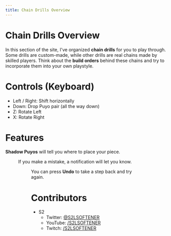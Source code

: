 ```yaml
---
title: Chain Drills Overview
---
```

# Chain Drills Overview
In this section of the site, I've organized **chain drills** for you to play through. Some drills are custom-made, while other drills are real chains made by skilled players. Think about the **build orders** behind these chains and try to incorporate them into your own playstyle.

# Controls (Keyboard)
* Left / Right: Shift horizontally
* Down: Drop Puyo pair (all the way down)
* Z: Rotate Left
* X: Rotate Right

# Features
**Shadow Puyos** will tell you where to place your piece.
<Figure :imgUrl="'/img/drills/explanation_1.png'" :caption="'Example Image #1'"/>


If you make a mistake, a notification will let you know.
<Figure :imgUrl="'/img/drills/explanation_2.png'" :caption="'Example Image #2'"/>


You can press **Undo** to take a step back and try again.

# Contributors
* S2  
  - Twitter: [@S2LSOFTENER](https://www.twitter.com/S2LSOFTENER)  
  - YouTube: [/S2LSOFTENER](https://www.youtube.com/S2LSOFTENER)  
  - Twitch: [/S2LSOFTENER](https://www.twitch.tv/S2LSOFTENER)

<!-- * Yoshi100_Aus
  - Twitter: [@Yoshi100_Aus](https://twitter.com/yoshi100_aus)
  - Twitch: [@Yoshi100_Aus](https://www.twitch.tv/yoshi100_aus) -->